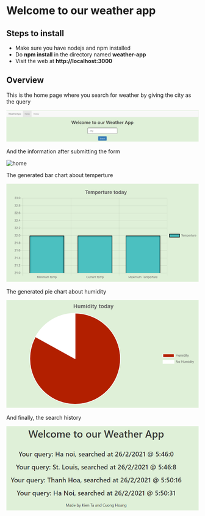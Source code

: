 <h1>Welcome to our weather app</h1>

<h2>Steps to install</h2>
<ul>
  <li>Make sure you have nodejs and npm installed</li>
  <li>Do <strong>npm install</strong> in the directory named <strong>weather-app</strong> </li>
  <li>Visit the web at <strong> http://localhost:3000</strong></li>
</ul>

<h2>Overview</h2>
<p>This is the home page where you search for weather by giving the city as the query</p>
<img src="images/Home.PNG" alt="home">

<p>And the information after submitting the form</p>
<img src="images/Weather.PNG" alt="home">

<p>The generated bar chart about temperture</p>
<img src="images/BarChart.PNG" alt="home">

<p>The generated pie chart about humidity</p>
<img src="images/PieChart.PNG" alt="home">

<p>And finally, the search history</p>
<img src="images/History.PNG" alt="home">
